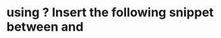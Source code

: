 # using ? Insert the following snippet between <head> and </head>
# <link rel="stylesheet" href="http://cdn.trinhngocminh.com/snow_css/style.css">
